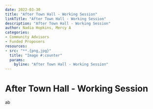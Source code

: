 ```yaml
---
date: 2022-03-30
title: "After Town Hall - Working Session"
linkTitle: "After Town Hall - Working Session"
description: "After Town Hall - Working Session"
author: Nadia Hopkins, Mercy A
categories:
- Community Advisors
- Funded Proposers
resources:
- src: "**.{png,jpg}"
  title: "Image #:counter"
  params:
    byline: "After Town Hall - Working Session"
---
```

# After Town Hall - Working Session

ab
